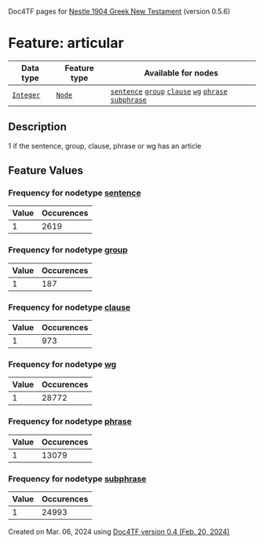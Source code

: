Doc4TF pages for [Nestle 1904 Greek New Testament](https://github.com/saulocantanhede/tfgreek2/tree/main/tf) (version 0.5.6)
# Feature: articular
Data type|Feature type|Available for nodes
---|---|---
[`Integer`](featurebydatatype.md#integer)|[`Node`](featurebytype.md#node)| [`sentence`](featurebynodetype.md#sentence)  [`group`](featurebynodetype.md#group)  [`clause`](featurebynodetype.md#clause)  [`wg`](featurebynodetype.md#wg)  [`phrase`](featurebynodetype.md#phrase)  [`subphrase`](featurebynodetype.md#subphrase) 
## Description
1 if the sentence, group, clause, phrase or wg has an article
## Feature Values
### Frequency for nodetype [sentence](featurebynodetype.md#sentence)
Value|Occurences
---|---
1|2619
### Frequency for nodetype [group](featurebynodetype.md#group)
Value|Occurences
---|---
1|187
### Frequency for nodetype [clause](featurebynodetype.md#clause)
Value|Occurences
---|---
1|973
### Frequency for nodetype [wg](featurebynodetype.md#wg)
Value|Occurences
---|---
1|28772
### Frequency for nodetype [phrase](featurebynodetype.md#phrase)
Value|Occurences
---|---
1|13079
### Frequency for nodetype [subphrase](featurebynodetype.md#subphrase)
Value|Occurences
---|---
1|24993
 

Created on Mar. 06, 2024 using [Doc4TF  version 0.4 (Feb. 20, 2024)](https://github.com/tonyjurg/Doc4TF) 